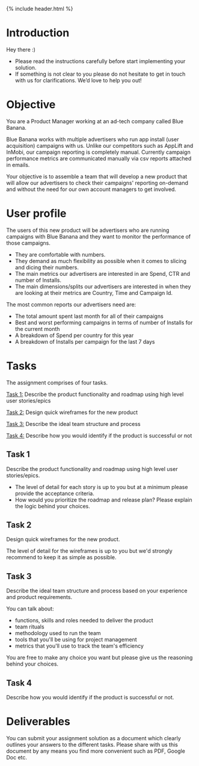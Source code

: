 {% include header.html %}

# Introduction 

Hey there :)

- Please read the instructions carefully before start implementing your solution.
- If something is not clear to you please do not hesitate to get in touch with us for clarifications. We’d love to help you out!

# Objective

You are a Product Manager working at an ad-tech company called Blue Banana.

Blue Banana works with multiple advertisers who run app install (user acquisition) campaigns with us. Unlike our competitors such as AppLift and InMobi, our campaign reporting is completely manual. Currently campaign performance metrics are communicated manually via csv reports attached in emails.

Your objective is to assemble a team that will develop a new product that will allow our advertisers to check their campaigns' reporting on-demand and without the need for our own account managers to get involved.

# User profile

The users of this new product will be advertisers who are running campaigns with Blue Banana and they want to monitor the performance of those campaigns. 

- They are comfortable with numbers.
- They demand as much flexibility as possible when it comes to slicing and dicing their numbers.
- The main metrics our advertisers are interested in are Spend, CTR and number of Installs.
- The main dimensions/splits our advertisers are interested in when they are looking at their metrics are Country, Time and Campaign Id.

The most common reports our advertisers need are:

- The total amount spent last month for all of their campaigns
- Best and worst performing campaigns in terms of number of Installs for the current month 
- A breakdown of Spend per country for this year
- A breakdown of Installs per campaign for the last 7 days 

# Tasks

The assignment comprises of four tasks.

[Task 1:](#task-1) Describe the product functionality and roadmap using high level user stories/epics 

[Task 2:](#task-2) Design quick wireframes for the new product 

[Task 3:](#task-3) Describe the ideal team structure and process 

[Task 4:](#task-4) Describe how you would identify if the product is successful or not 


## Task 1

Describe the product functionality and roadmap using high level user stories/epics. 
 
- The level of detail for each story is up to you but at a minimum please provide the acceptance criteria.
- How would you prioritize the roadmap and release plan? Please explain the logic behind your choices.

## Task 2

Design quick wireframes for the new product. 

The level of detail for the wireframes is up to you but we'd strongly recommend to keep it as simple as possible.  

## Task 3

Describe the ideal team structure and process based on your experience and product requirements. 

You can talk about:

- functions, skills and roles needed to deliver the product 
- team rituals
- methodology used to run the team 
- tools that you'll be using for project management
- metrics that you'll use to track the team's efficiency 

You are free to make any choice you want but please give us the reasoning behind your choices.

## Task 4

Describe how you would identify if the product is successful or not. 

# Deliverables

You can submit your assignment solution as a document which clearly outlines your answers to the different tasks. Please share with us this document by any means you find more convenient such as PDF, Google Doc etc.
